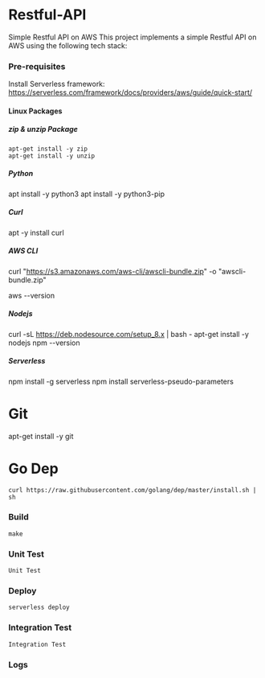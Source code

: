 # Restful-API
Simple Restful API on AWS
This project implements a simple Restful API on AWS using the following tech stack:
### Pre-requisites
Install Serverless framework:
https://serverless.com/framework/docs/providers/aws/guide/quick-start/
#### Linux Packages

##### zip & unzip Package
```
apt-get install -y zip
apt-get install -y unzip
```

##### Python
 apt install -y python3
apt install -y python3-pip

##### Curl
apt -y install  curl  
##### AWS CLI
curl "https://s3.amazonaws.com/aws-cli/awscli-bundle.zip" -o "awscli-bundle.zip"

aws --version

##### Nodejs

curl -sL https://deb.nodesource.com/setup_8.x | bash -
apt-get install -y nodejs
npm --version

##### Serverless

npm install -g serverless
npm install serverless-pseudo-parameters

# Git

apt-get install -y git

	
# Go Dep
	curl https://raw.githubusercontent.com/golang/dep/master/install.sh | sh

### Build
    make
### Unit Test
    Unit Test
### Deploy
    serverless deploy

### Integration Test
    Integration Test
### Logs
